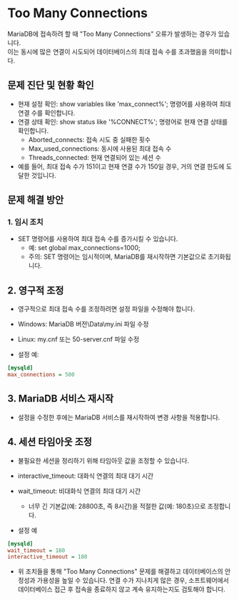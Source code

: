 # Too Many Connections
MariaDB에 접속하려 할 때 "Too Many Connections" 오류가 발생하는 경우가 있습니다.   
이는 동시에 많은 연결이 시도되어 데이터베이스의 최대 접속 수를 초과했음을 의미합니다.

## 문제 진단 및 현황 확인
* 현재 설정 확인: show variables like 'max_connect%'; 명령어를 사용하여 최대 연결 수를 확인합니다.
* 연결 상태 확인: show status like '%CONNECT%'; 명령어로 현재 연결 상태를 확인합니다.
    * Aborted_connects: 접속 시도 중 실패한 횟수
    * Max_used_connections: 동시에 사용된 최대 접속 수
    * Threads_connected: 현재 연결되어 있는 세션 수
* 예를 들어, 최대 접속 수가 151이고 현재 연결 수가 150일 경우, 거의 연결 한도에 도달한 것입니다.

## 문제 해결 방안
### 1. 임시 조치
* SET 명령어를 사용하여 최대 접속 수를 증가시킬 수 있습니다.
    * 예: set global max_connections=1000;
    * 주의: SET 명령어는 임시적이며, MariaDB를 재시작하면 기본값으로 초기화됩니다.

## 2. 영구적 조정
* 영구적으로 최대 접속 수를 조정하려면 설정 파일을 수정해야 합니다.

* Windows: MariaDB 버전\Data\my.ini 파일 수정
* Linux: my.cnf 또는 50-server.cnf 파일 수정
* 설정 예:

```ini
[mysqld]
max_connections = 500
```

## 3. MariaDB 서비스 재시작
* 설정을 수정한 후에는 MariaDB 서비스를 재시작하여 변경 사항을 적용합니다.

## 4. 세션 타임아웃 조정
* 불필요한 세션을 정리하기 위해 타임아웃 값을 조정할 수 있습니다.

* interactive_timeout: 대화식 연결의 최대 대기 시간
* wait_timeout: 비대화식 연결의 최대 대기 시간
    * 너무 긴 기본값(예: 28800초, 즉 8시간)을 적절한 값(예: 180초)으로 조정합니다.
* 설정 예

```ini
[mysqld]
wait_timeout = 180
interactive_timeout = 180
```

* 위 조치들을 통해 "Too Many Connections" 문제를 해결하고 데이터베이스의 안정성과 가용성을 높일 수 있습니다. 연결 수가 지나치게 많은 경우, 소프트웨어에서 데이터베이스 접근 후 접속을 종료하지 않고 계속 유지하는지도 검토해야 합니다.